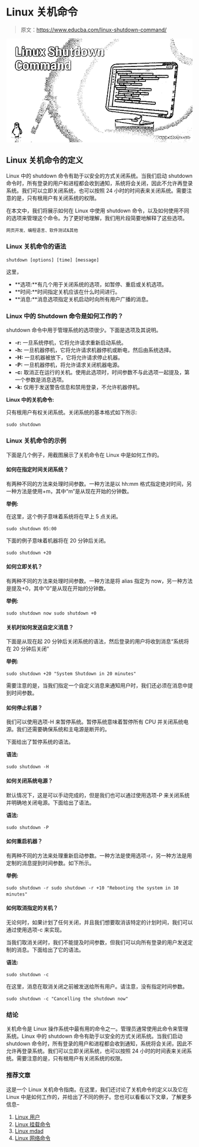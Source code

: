 # Linux 关机命令

> 原文：<https://www.educba.com/linux-shutdown-command/>

![Linux Shutdown Command](img/136f7db75d644b1b6048d0c5361a6a6f.png)



## Linux 关机命令的定义

Linux 中的 shutdown 命令有助于以安全的方式关闭系统。当我们启动 shutdown 命令时，所有登录的用户和进程都会收到通知，系统将会关闭，因此不允许再登录系统。我们可以立即关闭系统，也可以按照 24 小时的时间表来关闭系统。需要注意的是，只有根用户有关闭系统的权限。

在本文中，我们将展示如何在 Linux 中使用 shutdown 命令，以及如何使用不同的选项来管理这个命令。为了更好地理解，我们用片段简要地解释了这些选项。

<small>网页开发、编程语言、软件测试&其他</small>

### Linux 关机命令的语法

`shutdown [options] [time] [message]`

这里，

*   **选项:**有几个用于关闭系统的选项，如暂停、重启或关机选项。
*   **时间:**时间指定关机应该在什么时间进行。
*   **消息:**消息选项指定关机启动时向所有用户广播的消息。

### Linux 中的 Shutdown 命令是如何工作的？

shutdown 命令中用于管理系统的选项很少。下面是选项及其说明。

*   **-r:** 一旦系统停机，它将允许请求重新启动系统。
*   **-h:** 一旦机器停机，它将允许请求机器停机或断电，然后由系统选择。
*   **-H:** 一旦机器被放下，它将允许请求停止机器。
*   **-P:** 一旦机器停机，将允许请求关闭机器电源。
*   **-c:** 取消正在运行的关机。使用此选项时，时间参数不与此选项一起提及，第一个参数是消息选项。
*   **-k:** 仅用于发送警告信息和禁用登录，不允许机器停机。

**Linux 中的关机命令:**

只有根用户有权关闭系统。关闭系统的基本格式如下所示:

`sudo shutdown`

### Linux 关机命令的示例

下面是几个例子，用截图展示了关机命令在 Linux 中是如何工作的。

#### 如何在指定时间关闭系统？

有两种不同的方法来处理时间参数。一种方法是以 hh:mm 格式指定绝对时间，另一种方法是使用+m，其中“m”是从现在开始的分钟数。

**举例:**

在这里，这个例子意味着系统将在早上 5 点关闭。

`sudo shutdown 05:00`

下面的例子意味着机器将在 20 分钟后关闭。

`sudo shutdown +20`

#### 如何立即关机？

有两种不同的方法来处理时间参数。一种方法是将 alias 指定为 now，另一种方法是提及+0，其中“0”是从现在开始的分钟数。

**举例:**

`sudo shutdown now
sudo shutdown +0`

#### 关机时如何发送自定义消息？

下面是从现在起 20 分钟后关闭系统的语法，然后登录的用户将收到消息“系统将在 20 分钟后关闭”

**举例:**

`sudo shutdown +20 "System Shutdown in 20 minutes"`

需要注意的是，当我们指定一个自定义消息来通知用户时，我们还必须在消息中提到时间参数。

#### 如何停止机器？

我们可以使用选项-H 来暂停系统。暂停系统意味着暂停所有 CPU 并关闭系统电源。我们还需要确保系统和主电源是断开的。

下面给出了暂停系统的语法。

**语法:**

`sudo shutdown -H`

#### 如何关闭系统电源？

默认情况下，这是可以手动完成的，但是我们也可以通过使用选项-P 来关闭系统并明确地关闭电源。下面给出了语法。

**语法:**

`sudo shutdown -P`

#### 如何重启机器？

有两种不同的方法来处理重新启动参数。一种方法是使用选项-r，另一种方法是用定制的消息提到时间参数。如下所示。

**举例:**

`sudo shutdown -r
sudo shutdown -r +10 "Rebooting the system in 10 minutes"`

#### 如何取消指定的关机？

无论何时，如果计划了任何关闭，并且我们想要取消该特定的计划时间，我们可以通过使用选项-c 来实现。

当我们取消关闭时，我们不能提及时间参数，但我们可以向所有登录的用户发送定制的消息。下面给出了它的语法。

**语法:**

`sudo shutdown -c`

在这里，消息在取消关闭之前被发送给所有用户。请注意，没有指定时间参数。

`sudo shutdown -c "Cancelling the shutdown now"`

### 结论

关机命令是 Linux 操作系统中最有用的命令之一。管理员通常使用此命令来管理系统。Linux 中的 shutdown 命令有助于以安全的方式关闭系统。当我们启动 shutdown 命令时，所有登录的用户和进程都会收到通知，系统将会关闭，因此不允许再登录系统。我们可以立即关闭系统，也可以按照 24 小时的时间表来关闭系统。需要注意的是，只有根用户有关闭系统的权限。

### 推荐文章

这是一个 Linux 关机命令指南。在这里，我们还讨论了关机命令的定义以及它在 Linux 中是如何工作的，并给出了不同的例子。您也可以看看以下文章，了解更多信息–

1.  [Linux 用户](https://www.educba.com/linux-users/)
2.  [Linux 挂载命令](https://www.educba.com/linux-mount-command/)
3.  [Linux mdad](https://www.educba.com/linux-mdadm/)
4.  [Linux 网络命令](https://www.educba.com/linux-network-command/)





